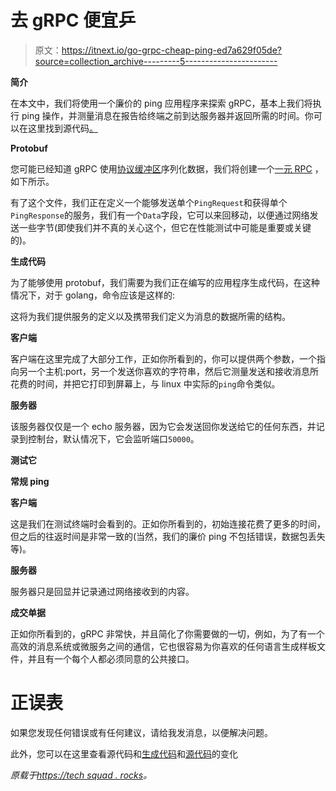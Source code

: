 # 去 gRPC 便宜乒

> 原文：<https://itnext.io/go-grpc-cheap-ping-ed7a629f05de?source=collection_archive---------5----------------------->

**简介**

在本文中，我们将使用一个廉价的 ping 应用程序来探索 gRPC，基本上我们将执行 ping 操作，并测量消息在报告给终端之前到达服务器并返回所需的时间。你可以在这里找到源代码[。](https://github.com/kainlite/grpc-ping)

**Protobuf**

您可能已经知道 gRPC 使用[协议缓冲区](https://developers.google.com/protocol-buffers/)序列化数据，我们将创建一个[一元 RPC](https://grpc.io/docs/guides/concepts/) ，如下所示。

有了这个文件，我们正在定义一个能够发送单个`PingRequest`和获得单个`PingResponse`的服务，我们有一个`Data`字段，它可以来回移动，以便通过网络发送一些字节(即使我们并不真的关心这个，但它在性能测试中可能是重要或关键的)。

**生成代码**

为了能够使用 protobuf，我们需要为我们正在编写的应用程序生成代码，在这种情况下，对于 golang，命令应该是这样的:

这将为我们提供服务的定义以及携带我们定义为消息的数据所需的结构。

**客户端**

客户端在这里完成了大部分工作，正如你所看到的，你可以提供两个参数，一个指向另一个主机:port，另一个发送你喜欢的字符串，然后它测量发送和接收消息所花费的时间，并把它打印到屏幕上，与 linux 中实际的`ping`命令类似。

**服务器**

该服务器仅仅是一个 echo 服务器，因为它会发送回你发送给它的任何东西，并记录到控制台，默认情况下，它会监听端口`50000`。

**测试它**

**常规 ping**

**客户端**

这是我们在测试终端时会看到的。正如你所看到的，初始连接花费了更多的时间，但之后的往返时间是非常一致的(当然，我们的廉价 ping 不包括错误，数据包丢失等)。

**服务器**

服务器只是回显并记录通过网络接收到的内容。

**成交单据**

正如你所看到的，gRPC 非常快，并且简化了你需要做的一切，例如，为了有一个高效的消息系统或微服务之间的通信，它也很容易为你喜欢的任何语言生成样板文件，并且有一个每个人都必须同意的公共接口。

# 正误表

如果您发现任何错误或有任何建议，请给我发消息，以便解决问题。

此外，您可以在这里查看源代码和[生成代码](https://github.com/kainlite/kainlite.github.io)和[源代码](https://github.com/kainlite/blog)的变化

*原载于*[*https://tech squad . rocks*](https://techsquad.rocks/blog/go_grpc_cheap_ping/)*。*